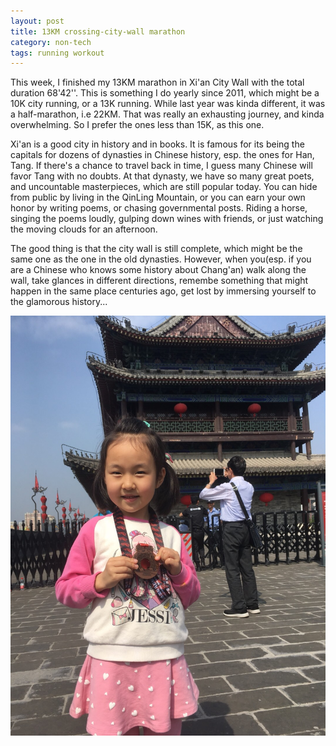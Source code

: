 ```yaml
---
layout: post
title: 13KM crossing-city-wall marathon
category: non-tech
tags: running workout
---
```


This week, I finished my 13KM marathon in Xi'an City Wall with the total duration 68'42''.
This is something I do yearly since 2011, which might be a 10K city running, or a 13K running.
While last year was kinda different, it was a half-marathon, i.e 22KM. That was really an exhausting
journey, and kinda overwhelming. So I prefer the ones less than 15K, as this one.

Xi'an is a good city in history and in books. It is famous for its being the capitals for dozens of dynasties 
in Chinese history, esp. the ones for Han, Tang. If there's a chance to travel back in time, I guess many Chinese
will favor Tang with no doubts. At that dynasty, we have so many great poets, and uncountable masterpieces, which
are still popular today. You can hide from public by living in the QinLing Mountain, or you can earn your own
honor by writing poems, or chasing governmental posts. Riding a horse, singing the poems loudly, gulping down wines with
friends, or just watching the moving clouds for an afternoon.

The good thing is that the city wall is still complete, which might be the same one as the one in the old dynasties. 
However, when you(esp. if you are a Chinese who knows some history about Chang'an) walk along the wall, take glances 
in different directions, remembe something that might happen in the same place centuries ago, get lost by immersing yourself
to the glamorous history...

![13k](/assets/images/13k.jpeg)
